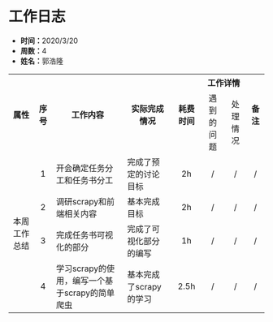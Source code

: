<h1>工作日志</h1>
<ul>
  <li><strong>时间：</strong>2020/3/20</li>
  <li><strong>周数：</strong>4</li>
  <li><strong>姓名：</strong>郭浩隆</li>
</ul>
<table style="text-align:center">
  <tr>
    <th rowspan="2">属性</th>
    <th rowspan="2">序号</th>
    <th rowspan="2">工作内容</th>
    <th rowspan="2">实际完成情况</th>
    <th rowspan="2">耗费时间</th>
    <th colspan="2">工作详情</th>
    <th rowspan="2">备注</th>
  </tr>
  <tr>
    <td>遇到的问题</td>
    <td>处理情况</td>
  </tr>
  <tr>
    <td rowspan="4">本周工作总结</td>
    <td>1</td>
    <td style="text-align:left">开会确定任务分工和任务书分工</td>
    <td style="text-align:left">完成了预定的讨论目标</td>
    <td>2h</td>
    <td>/</td>
    <td>/</td>
    <td>/</td>
  </tr>
  <tr>
    <td>2</td>
    <td style="text-align:left">调研scrapy和前端相关内容</td>
    <td style="text-align:left">基本完成目标</td>
    <td>2h</td>
    <td>/</td>
    <td>/</td>
    <td>/</td>
  </tr>
  <tr>
    <td>3</td>
    <td style="text-align:left">完成任务书可视化的部分</td>
    <td style="text-align:left">完成了可视化部分的编写</td>
    <td>1h</td>
    <td>/</td>
    <td>/</td>
    <td>/</td>
  </tr>
  <tr>
    <td>4</td>
    <td style="text-align:left">学习scrapy的使用，编写一个基于scrapy的简单爬虫</td>
    <td style="text-align:left">基本完成了scrapy的学习</td>
    <td>2.5h</td>
    <td>/</td>
    <td>/</td>
    <td>/</td>
  </tr>
</table>
